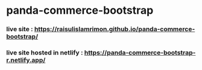 # panda-commerce-bootstrap
### live site : https://raisulislamrimon.github.io/panda-commerce-bootstrap/
### live site hosted in netlify : https://panda-commerce-bootstrap-r.netlify.app/
